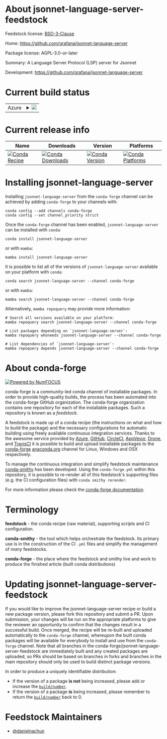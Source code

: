 About jsonnet-language-server-feedstock
=======================================

Feedstock license: [BSD-3-Clause](https://github.com/conda-forge/jsonnet-language-server-feedstock/blob/main/LICENSE.txt)

Home: https://github.com/grafana/jsonnet-language-server

Package license: AGPL-3.0-or-later

Summary: A Language Server Protocol (LSP) server for Jsonnet

Development: https://github.com/grafana/jsonnet-language-server

Current build status
====================


<table>
    
  <tr>
    <td>Azure</td>
    <td>
      <details>
        <summary>
          <a href="https://dev.azure.com/conda-forge/feedstock-builds/_build/latest?definitionId=23473&branchName=main">
            <img src="https://dev.azure.com/conda-forge/feedstock-builds/_apis/build/status/jsonnet-language-server-feedstock?branchName=main">
          </a>
        </summary>
        <table>
          <thead><tr><th>Variant</th><th>Status</th></tr></thead>
          <tbody><tr>
              <td>linux_64</td>
              <td>
                <a href="https://dev.azure.com/conda-forge/feedstock-builds/_build/latest?definitionId=23473&branchName=main">
                  <img src="https://dev.azure.com/conda-forge/feedstock-builds/_apis/build/status/jsonnet-language-server-feedstock?branchName=main&jobName=linux&configuration=linux%20linux_64_" alt="variant">
                </a>
              </td>
            </tr><tr>
              <td>osx_64</td>
              <td>
                <a href="https://dev.azure.com/conda-forge/feedstock-builds/_build/latest?definitionId=23473&branchName=main">
                  <img src="https://dev.azure.com/conda-forge/feedstock-builds/_apis/build/status/jsonnet-language-server-feedstock?branchName=main&jobName=osx&configuration=osx%20osx_64_" alt="variant">
                </a>
              </td>
            </tr><tr>
              <td>win_64</td>
              <td>
                <a href="https://dev.azure.com/conda-forge/feedstock-builds/_build/latest?definitionId=23473&branchName=main">
                  <img src="https://dev.azure.com/conda-forge/feedstock-builds/_apis/build/status/jsonnet-language-server-feedstock?branchName=main&jobName=win&configuration=win%20win_64_" alt="variant">
                </a>
              </td>
            </tr>
          </tbody>
        </table>
      </details>
    </td>
  </tr>
</table>

Current release info
====================

| Name | Downloads | Version | Platforms |
| --- | --- | --- | --- |
| [![Conda Recipe](https://img.shields.io/badge/recipe-jsonnet--language--server-green.svg)](https://anaconda.org/conda-forge/jsonnet-language-server) | [![Conda Downloads](https://img.shields.io/conda/dn/conda-forge/jsonnet-language-server.svg)](https://anaconda.org/conda-forge/jsonnet-language-server) | [![Conda Version](https://img.shields.io/conda/vn/conda-forge/jsonnet-language-server.svg)](https://anaconda.org/conda-forge/jsonnet-language-server) | [![Conda Platforms](https://img.shields.io/conda/pn/conda-forge/jsonnet-language-server.svg)](https://anaconda.org/conda-forge/jsonnet-language-server) |

Installing jsonnet-language-server
==================================

Installing `jsonnet-language-server` from the `conda-forge` channel can be achieved by adding `conda-forge` to your channels with:

```
conda config --add channels conda-forge
conda config --set channel_priority strict
```

Once the `conda-forge` channel has been enabled, `jsonnet-language-server` can be installed with `conda`:

```
conda install jsonnet-language-server
```

or with `mamba`:

```
mamba install jsonnet-language-server
```

It is possible to list all of the versions of `jsonnet-language-server` available on your platform with `conda`:

```
conda search jsonnet-language-server --channel conda-forge
```

or with `mamba`:

```
mamba search jsonnet-language-server --channel conda-forge
```

Alternatively, `mamba repoquery` may provide more information:

```
# Search all versions available on your platform:
mamba repoquery search jsonnet-language-server --channel conda-forge

# List packages depending on `jsonnet-language-server`:
mamba repoquery whoneeds jsonnet-language-server --channel conda-forge

# List dependencies of `jsonnet-language-server`:
mamba repoquery depends jsonnet-language-server --channel conda-forge
```


About conda-forge
=================

[![Powered by
NumFOCUS](https://img.shields.io/badge/powered%20by-NumFOCUS-orange.svg?style=flat&colorA=E1523D&colorB=007D8A)](https://numfocus.org)

conda-forge is a community-led conda channel of installable packages.
In order to provide high-quality builds, the process has been automated into the
conda-forge GitHub organization. The conda-forge organization contains one repository
for each of the installable packages. Such a repository is known as a *feedstock*.

A feedstock is made up of a conda recipe (the instructions on what and how to build
the package) and the necessary configurations for automatic building using freely
available continuous integration services. Thanks to the awesome service provided by
[Azure](https://azure.microsoft.com/en-us/services/devops/), [GitHub](https://github.com/),
[CircleCI](https://circleci.com/), [AppVeyor](https://www.appveyor.com/),
[Drone](https://cloud.drone.io/welcome), and [TravisCI](https://travis-ci.com/)
it is possible to build and upload installable packages to the
[conda-forge](https://anaconda.org/conda-forge) [anaconda.org](https://anaconda.org/)
channel for Linux, Windows and OSX respectively.

To manage the continuous integration and simplify feedstock maintenance
[conda-smithy](https://github.com/conda-forge/conda-smithy) has been developed.
Using the ``conda-forge.yml`` within this repository, it is possible to re-render all of
this feedstock's supporting files (e.g. the CI configuration files) with ``conda smithy rerender``.

For more information please check the [conda-forge documentation](https://conda-forge.org/docs/).

Terminology
===========

**feedstock** - the conda recipe (raw material), supporting scripts and CI configuration.

**conda-smithy** - the tool which helps orchestrate the feedstock.
                   Its primary use is in the construction of the CI ``.yml`` files
                   and simplify the management of *many* feedstocks.

**conda-forge** - the place where the feedstock and smithy live and work to
                  produce the finished article (built conda distributions)


Updating jsonnet-language-server-feedstock
==========================================

If you would like to improve the jsonnet-language-server recipe or build a new
package version, please fork this repository and submit a PR. Upon submission,
your changes will be run on the appropriate platforms to give the reviewer an
opportunity to confirm that the changes result in a successful build. Once
merged, the recipe will be re-built and uploaded automatically to the
`conda-forge` channel, whereupon the built conda packages will be available for
everybody to install and use from the `conda-forge` channel.
Note that all branches in the conda-forge/jsonnet-language-server-feedstock are
immediately built and any created packages are uploaded, so PRs should be based
on branches in forks and branches in the main repository should only be used to
build distinct package versions.

In order to produce a uniquely identifiable distribution:
 * If the version of a package **is not** being increased, please add or increase
   the [``build/number``](https://docs.conda.io/projects/conda-build/en/latest/resources/define-metadata.html#build-number-and-string).
 * If the version of a package **is** being increased, please remember to return
   the [``build/number``](https://docs.conda.io/projects/conda-build/en/latest/resources/define-metadata.html#build-number-and-string)
   back to 0.

Feedstock Maintainers
=====================

* [@danielnachun](https://github.com/danielnachun/)

